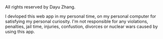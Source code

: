 All rights reserved by Dayu Zhang. 

I devloped this web app in my personal time, on my personal computer for satisfying my personal curiosity. I'm not responsible for any violations, penalties, jail time, injuries, confustion, divorces or nuclear wars caused by using this app.
